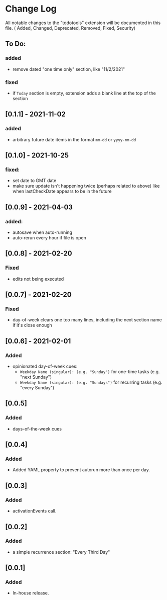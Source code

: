 # Change Log

All notable changes to the "todotools" extension will be documented in this file.
( Added, Changed, Deprecated, Removed, Fixed, Security)

## To Do:
### added
* remove dated "one time only" section, like "11/2/2021"

### fixed
* if `Today` section is empty, extension adds a blank line at the top of the section

## [0.1.1] - 2021-11-02
### added
* arbitrary future date items in the format `mm-dd` or `yyyy-mm-dd`

## [0.1.0] - 2021-10-25
### fixed:
* set date to GMT date 
* make sure update isn't happening twice (perhaps related to above) like when lastCheckDate appears to be in the future

## [0.0.9] - 2021-04-03 
### added:
* autosave when auto-running
* auto-rerun every hour if file is open

## [0.0.8] - 2021-02-20
### Fixed
* edits not being executed

## [0.0.7] - 2021-02-20
### Fixed
* day-of-week clears one too many lines, including the next section name if it's close enough

## [0.0.6] - 2021-02-01
### Added 
* opinionated day-of-week cues:
   - ```Weekday Name (singular): (e.g. "Sunday")``` for one-time tasks (e.g. "next Sunday")
   - ```Weekday Name (singular): (e.g. "Sundays")``` for recurring tasks (e.g. "every Sunday")

## [0.0.5]
### Added
* days-of-the-week cues

## [0.0.4]
### Added
* Added YAML property to prevent autorun more than once per day.

## [0.0.3]
### Added
* activationEvents call. 

## [0.0.2]
### Added
* a simple recurrence section: "Every Third Day" 

## [0.0.1]
### Added
* In-house release. 